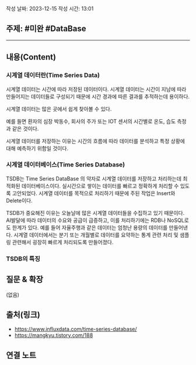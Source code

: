 작성 날짜: 2023-12-15
작성 시간: 13:01

## 주제: #미완 #DataBase 

----
## 내용(Content)

### 시계열 데이터란(Time Series Data)
시계열 데이터는 시간에 따라 저장된 데이터이다. 시계열 데이터는 시간이 지남에 따라 만들어지는 데이터들로 구성되기 때문에 시간 경과에 따른 결과를 추적하는데 용이하다.

시계열 데이터는 많은 곳에서 쉽게 찾아볼 수 있다.

예를 들면 환자의 심장 박동수, 회사의 주가 또는 IOT 센서의 시간별로 온도, 습도 측정과 같은 것이다.

시계열 데이터를 저장하는 이유는 시간의 흐름에 따라 데이터를 분석하고 특정 상황에 대해 예측하기 위함일 것이다.


### 시계열 데이터베이스(Time Series Database)
TSDB는 Time Series DataBase 의 약자로 시계열 데이터를 저장하고 처리하는데 최적화된 데이터베이스이다. 실시간으로 쌓이는 데이터를 빠르고 정확하게 처리할 수 있도록 고안되었다. 시계열 데이터를 목적으로 처리하기 때문에 주된 작업은 Insert와 Delete이다.

TSDB가 중요해진 이유는 오늘날에 많은 시계열 데이터들을 수집하고 있기 때문이다.  AI발달에 따라 데이터의 수요와 공급이 급증하고, 이를 처리하기에는 RDB나 NoSQL로도 한계가 있다.
예를 들어 자율주행과 같은 데이터는 엄청난 용량의 데이터를 만들어낸다.  시계열 데이터에서는 분기 또는 개월별로 데이터를 요약하는 통계 관련 처리 및 샘플링 관련해서 굉장히 빠르게 처리되도록 만들어졌다.


### TSDB의 특징






## 질문 & 확장

(없음)

## 출처(링크)
- https://www.influxdata.com/time-series-database/
- https://mangkyu.tistory.com/188

## 연결 노트











